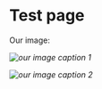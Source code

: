 # Test page

Our image:

*![our image caption 1](github-octocat.png)*

_![our image caption 2](github-octocat.png)_

